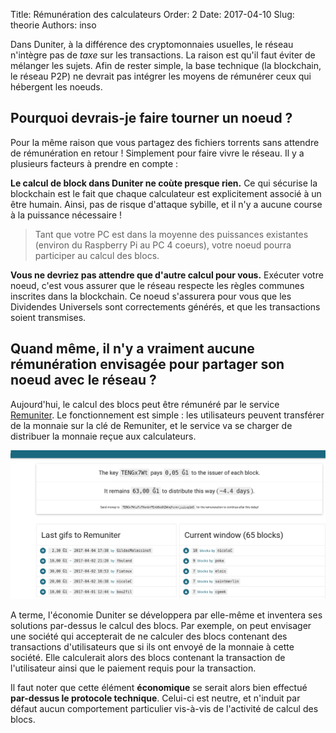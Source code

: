 Title: Rémunération des calculateurs
Order: 2
Date: 2017-04-10
Slug: theorie
Authors: inso

Dans Duniter, à la différence des cryptomonnaies usuelles, le réseau n'intègre pas de *taxe* sur les transactions.
La raison est qu'il faut éviter de mélanger les sujets. Afin de rester simple, la base technique (la blockchain, 
le réseau P2P) ne devrait pas intégrer les moyens de rémunérer ceux qui hébergent les noeuds. 

## Pourquoi devrais-je faire tourner un noeud ?

Pour la même raison que vous partagez des fichiers torrents sans attendre de rémunération en retour ! Simplement
pour faire vivre le réseau. Il y a plusieurs facteurs à prendre en compte : 

**Le calcul de block dans Duniter ne coùte presque rien.** Ce qui sécurise la blockchain est le fait que chaque calculateur
est explicitement associé à un être humain. Ainsi, pas de risque d'attaque sybille, et il n'y a aucune course à la
puissance nécessaire ! 

> Tant que votre PC est dans la moyenne des puissances existantes (environ du Raspberry Pi au PC 4 coeurs), votre noeud pourra participer au calcul des blocs.

**Vous ne devriez pas attendre que d'autre calcul pour vous.** Exécuter votre noeud, c'est vous assurer que le 
réseau respecte les règles communes inscrites dans la blockchain. Ce noeud s'assurera pour vous que les Dividendes
Universels sont correctements générés, et que les transactions soient transmises. 

## Quand même, il n'y a vraiment aucune rémunération envisagée pour partager son noeud avec le réseau ?

Aujourd'hui, le calcul des blocs peut être rémunéré par le service [Remuniter](https://remuniter.cgeek.fr/#/). Le fonctionnement
est simple : les utilisateurs peuvent transférer de la monnaie sur la clé de Remuniter, et le service va se charger
de distribuer la monnaie reçue aux calculateurs.
 
![RemuniterScreenshot](../../images/wiki/remuniter.png)

A terme, l'économie Duniter se développera par elle-même et inventera ses solutions par-dessus le calcul des blocs. Par exemple,
on peut envisager une société qui accepterait de ne calculer des blocs contenant des transactions d'utilisateurs que si ils ont 
envoyé de la monnaie à cette société. Elle calculerait alors des blocs contenant la transaction de l'utilisateur ainsi que le paiement
requis pour la transaction.

Il faut noter que cette élément **économique** se serait alors bien effectué **par-dessus le protocole technique**. Celui-ci est neutre,
et n'induit par défaut aucun comportement particulier vis-à-vis de l'activité de calcul des blocs.
